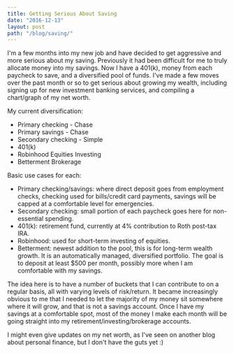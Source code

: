 ```yaml
---
title: Getting Serious About Saving
date: "2016-12-13"
layout: post
path: "/blog/saving/"
---
```


I'm a few months into my new job and have decided to get aggressive and more serious about my saving. Previously it had been difficult for me to truly allocate money into my savings. Now I have a 401(k), money from each paycheck to save, and a diversified pool of funds. I've made a few moves over the past month or so to get serious about growing my wealth, including signing up for new investment banking services, and compiling a chart/graph of my net worth.

My current diversification:  

* Primary checking - Chase
* Primary savings - Chase
* Secondary checking - Simple
* 401(k)
* Robinhood Equities Investing
* Betterment Brokerage

Basic use cases for each:

* Primary checking/savings: where direct deposit goes from employment checks, checking used for bills/credit card payments, savings will be capped at a comfortable level for emergencies.
* Secondary checking: small portion of each paycheck goes here for non-essential spending.
* 401(k): retirement fund, currently at 4% contribution to Roth post-tax IRA.
* Robinhood: used for short-term investing of equities.
* Betterment: newest addition to the pool, this is for long-term wealth growth. It is an automatically managed, diversified portfolio. The goal is to deposit at least $500 per month, possibly more when I am comfortable with my savings.

The idea here is to have a number of buckets that I can contribute to on a regular basis, all with varying levels of risk/return. It became increasingly obvious to me that I needed to let the majority of my money sit somewhere where it will grow, and that is not a savings account. Once I have my savings at a comfortable spot, most of the money I make each month will be going straight into my retirement/investing/brokerage accounts.

I might even give updates on my net worth, as I've seen on another blog about personal finance, but I don't have the guts yet :)
